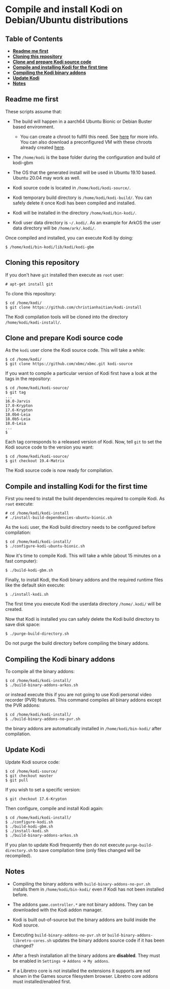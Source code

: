 # Compile and install Kodi on Debian/Ubuntu distributions #

## Table of Contents

* **[Readme me first](#readme-me-first)**
* **[Cloning this repository](#cloning-this-repository)**
* **[Clone and prepare Kodi source code](#clone-and-prepare-kodi-source-code)**
* **[Compile and installing Kodi for the first time](#compile-and-installing-kodi-for-the-first-time)**
* **[Compiling the Kodi binary addons](#compiling-the-kodi-binary-addons)**
* **[Update Kodi](#update-kodi)**
* **[Notes](#notes)**

## Readme me first ##

These scripts assume that:

 * The build will happen in a aarch64 Ubuntu Bionic or Debian Buster based environment.
   * You can create a chroot to fullfil this need.  See [here](https://github.com/christianhaitian/arkos/wiki/Building#to-create-debian-based-chroots-in-a-linux-environment) for more info.  You can also download a preconfigured VM with these chroots already created [here](https://forum.odroid.com/viewtopic.php?p=306185#p306185).

 * The `/home/kodi` is the base folder during the configuration and build of kodi-gbm
 
 * The OS that the generated install will be used in Ubuntu 19.10 based.  Ubuntu 20.04 may work as well.
 
  * Kodi source code is located in `/home/kodi/kodi-source/`.
 
 * Kodi temporary build directory is `/home/kodi/kodi-build/`. You can safely
   delete it once Kodi has been compiled and installed.

 * Kodi will be installed in the directory `/home/kodi/bin-kodi/`.

 * Kodi user data directory is `~/.kodi/`.  As an example for ArkOS the user data directory will be `/home/ark/.kodi/`.

Once compiled and installed, you can execute Kodi by doing:
```
$ /home/kodi/bin-kodi/lib/kodi/kodi-gbm
```

## Cloning this repository ##

If you don't have `git` installed then execute as `root` user:
```
# apt-get install git
```

To clone this repository:
```
$ cd /home/kodi/
$ git clone https://github.com/christianhaitian/kodi-install
```

The Kodi compilation tools will be cloned into the directory 
`/home/kodi/kodi-install/`.


## Clone and prepare Kodi source code ##

As the `kodi` user clone the Kodi source code. This will take a while:
```
$ cd /home/kodi/
$ git clone https://github.com/xbmc/xbmc.git kodi-source
```

If you want to compile a particular version of Kodi first have a look at the
tags in the repository:
```
$ cd /home/kodi/kodi-source/
$ git tag
...
16.0-Jarvis
17.0-Krypton
17.6-Krypton
18.0b4-Leia
18.0b5-Leia
18.0-Leia
...
$ 
```

Each tag corresponds to a released version of Kodi. Now, tell `git` to set the
Kodi source code to the version you want:
```
$ cd /home/kodi/kodi-source/
$ git checkout 19.4-Matrix
```

The Kodi source code is now ready for compilation.


## Compile and installing Kodi for the first time ##

First you need to install the build dependencies required to compile Kodi.
As `root` execute:
```
# cd /home/kodi/kodi-install
# ./install-build-dependencies-ubuntu-bionic.sh
```

As the `kodi` user, the Kodi build directory needs to be configured
before compilation:
```
$ cd /home/kodi/kodi-install/
$ ./configure-kodi-ubuntu-bionic.sh
```

Now it's time to compile Kodi. This will take a while (about 15 minutes on a
fast computer):
```
$ ./build-kodi-gbm.sh
```

Finally, to install Kodi, the Kodi binary addons and the required runtime
files like the default skin execute:
```
$ ./install-kodi.sh
```

The first time you execute Kodi the userdata directory `/home/.kodi/` will be created.

Now that Kodi is installed you can safely delete the Kodi build directory to save disk space:
```
$ ./purge-build-directory.sh
```

Do not purge the build directory before compiling the binary addons.


## Compiling the Kodi binary addons

To compile all the binary addons:
```
$ cd /home/kodi/kodi-install/
$ ./build-binary-addons-arkos.sh
```
or instead execute this if you are not going to use Kodi personal video
recorder (PVR) features. This command compiles all binary addons except
the PVR addons:
```
$ cd /home/kodi/kodi-install/
$ ./build-binary-addons-no-pvr.sh
```

the binary addons are automatically installed in `/home/kodi/bin-kodi/` after compilation.


## Update Kodi ##

Update Kodi source code:
```
$ cd /home/kodi-source/
$ git checkout master
$ git pull
```

If you wish to set a specific version:
```
$ git checkout 17.6-Krypton
```

Then configure, compile and install Kodi again:
```
$ cd /home/kodi/kodi-install/
$ ./configure-kodi.sh
$ ./build-kodi-gbm.sh
$ ./install-kodi.sh
$ ./build-binary-addons-arkos.sh
```

If you plan to update Kodi frequently then do not execute `purge-build-directory.sh` to save
compilation time (only files changed will be recompiled).


## Notes ##

 * Compiling the binary addons with `build-binary-addons-no-pvr.sh` installs them in
   `/home/kodi/bin-kodi/` even if Kodi has not been installed before.

 * The addons `game.controller.*` are not binary addons. They can be downloaded with the Kodi
   addon manager.

 * Kodi is built out-of-source but the binary addons are build inside the Kodi source.

 * Executing `build-binary-addons-no-pvr.sh` or `build-binary-addons-libretro-cores.sh`
   updates the binary addons source code if it has been changed?

 * After a fresh installation all the binary addons are **disabled**. They must be enabled
   in `Settings` -> `Addons` -> `My addons`.

 * If a Libretro core is not installed the extensions it supports are not shown in the
   Games source filesystem browser. Libretro core addons must installed/enabled first.

